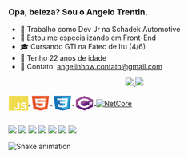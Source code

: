 ### Opa, beleza? Sou o Angelo Trentin.

- 🔭 Trabalho como Dev Jr na Schadek Automotive
- 🌱 Estou me especializando em Front-End
- 🎓 Cursando GTI na Fatec de Itu (4/6)
- 👨  Tenho 22 anos de idade
- 📧 Contato: angelinhow.contato@gmail.com

<div align="center">
  <a href="https://github.com/angelinhow">
  <img height="180em" src="https://github-readme-stats.vercel.app/api?username=angelinhow&show_icons=true&theme=radical&include_all_commits=true&count_private=true"/>
  <img height="180em" src="https://github-readme-stats.vercel.app/api/top-langs/?username=angelinhow&layout=compact&langs_count=7&theme=radical"/>
</div>
  
<div style="display: inline_block"><br>
  <img align="center" alt="Js" height="30" width="40" src="https://raw.githubusercontent.com/devicons/devicon/master/icons/javascript/javascript-plain.svg">
  <img align="center" alt="HTML" height="30" width="40" src="https://raw.githubusercontent.com/devicons/devicon/master/icons/html5/html5-original.svg">
  <img align="center" alt="CSS" height="30" width="40" src="https://raw.githubusercontent.com/devicons/devicon/master/icons/css3/css3-original.svg">
  <img align="center" alt="Csharp" height="30" width="40" src="https://raw.githubusercontent.com/devicons/devicon/master/icons/csharp/csharp-original.svg">
   <img align="center" alt="NetCore" height="30" width="40" src="https://cdn.jsdelivr.net/gh/devicons/devicon/icons/dotnetcore/dotnetcore-original.svg">
</div>
  
  ##
 
<div>
   <a href="mailto:contato.angelinhow@gmail.com" target="_blank"><img src="https://img.shields.io/badge/Gmail-D14836?style=for-the-badge&logo=gmail&logoColor=white"></a> 
  <a href="https://www.behance.net/angelinhowww" target="_blank"><img src="https://img.shields.io/badge/-Behance-blue?style=for-the-badge&logo=behance&logoColor=white"></a>
   <a href="https://www.linkedin.com/in/angelo-matheus-alves-trentin-b33092178/" target="_blank"><img src="https://img.shields.io/badge/-LinkedIn-%230077B5?style=for-the-badge&logo=linkedin&logoColor=white"></a>
  <a href="https://www.youtube.com/channel/UCJ8bQZ1vcM6gnHsO3kFYkGA" target="_blank"><img src="https://img.shields.io/badge/YouTube-FF0000?style=for-the-badge&logo=youtube&logoColor=white"></a>
  <a href="https://instagram.com/angelinhowww" target="_blank"><img src="https://img.shields.io/badge/-Instagram-%23E4405F?style=for-the-badge&logo=instagram&logoColor=white"></a>
    <a href="https://twitter.com/angelinhowww" target="_blank"><img src="https://img.shields.io/badge/Twitter-1DA1F2?style=for-the-badge&logo=twitter&logoColor=white"></a>
  <a href = "http://api.whatsapp.com/send?1=pt_BR&phone=5515998514380" target="_blank"><img src="https://img.shields.io/badge/WhatsApp-25D366?style=for-the-badge&logo=whatsapp&logoColor=white"></a>

  ![Snake animation](https://github.com/angelinhow/angelinhow/blob/output/github-contribution-grid-snake.svg) 
</div>
